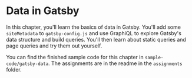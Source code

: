 # Data in Gatsby
In this chapter, you'll learn the basics of data in Gatsby. You'll add some `siteMetadata` to `gatsby-config.js` and use GraphiQL to explore Gatsby's data structure and build queries. You'll then learn about static queries and page queries and try them out yourself.

You can find the finished sample code for this chapter in `sample-code/gatsby-data`. The assignments are in the readme in the `assignments` folder.